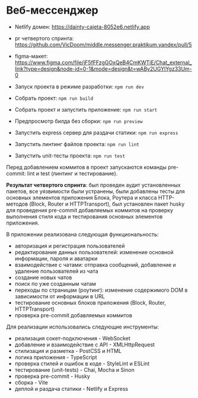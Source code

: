 # Веб-мессенджер

- Netlify домен: https://dainty-cajeta-8052e6.netlify.app
- pr четвертого спринта: https://github.com/VicDoom/middle.messenger.praktikum.yandex/pull/5

- figma-макет: https://www.figma.com/file/jF5fFFzgGOxQeB4CmKWTiE/Chat_external_link?type=design&node-id=0-1&mode=design&t=wABy2UGYlYgz33Um-0

- Запуск проекта в режиме разработки: `npm run dev`
- Собрать проект: `npm run build`
- Собрать проект и запустить приложение: `npm run start`
- Предпросмотр билда без сборки: `npm run preview`
- Запустить express сервер для раздачи статики: `npm run express`
- Запустить линтинг файлов проекта: `npm run lint`
- Запустить unit-тесты проекта: `npm run test`

Перед добавлением коммитов в проект запускаются команды pre-commit: lint и test (линтинг и тестирование).

<b>Результат четвертого спринта</b>: был проведен аудит установленных пакетов, все уязвимости были устранены, были добавлены тесты для основных элементов приложения Блока, Роутера и класса HTTP-методов (Block, Router и HTTPTransport), был установлен пакет husky для проведения pre-commit добавляемых коммитов на проверку выполнения стиля кода и тестирования основных элементов приложения.

В приложении реализована следующая функциональность:
  - авторизация и регистрация пользователей
  - редактирование данных пользователей: изменение основной информации, пароля и аватарки
  - взаимодействие с чатами: отправка сообщений, добавление и удаление пользователей из чата
  - создание новых чатов
  - поиск по уже созданным чатам
  - переходы по страницам (роутинг): изменение содержимого DOM в зависимости от информации в URL
  - тестирование основных блоков приложения (Block, Router, HTTPTransport)
  - проверка pre-commit добавляемых коммитов

Для реализации использовались следующие инструменты:
  - реализация сокет-подключения - WebSocket
  - добавление и взаимодействие с API - XMLHttpRequest
  - стилизация и разметка - PostCSS и HTML
  - логика приложения - TypeScript
  - проверка стилей и ошибок в коде - StyleLint и ESLint
  - тестирование (unit-tests) - Chai, Mocha и Sinon
  - проверка pre-commit - Husky
  - сборка - Vite
  - деплой и раздача статики - Netlify и Express 

